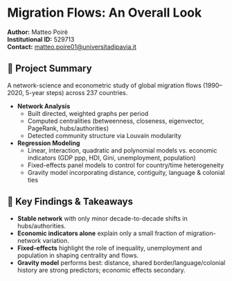 # Migration Flows: An Overall Look

**Author:** Matteo Poirè  
**Institutional ID:** 529713  
**Contact:** matteo.poire01@universitadipavia.it  

## 📖 Project Summary
A network-science and econometric study of global migration flows (1990–2020, 5-year steps) across 237 countries.  
- **Network Analysis**  
  - Built directed, weighted graphs per period  
  - Computed centralities (betweenness, closeness, eigenvector, PageRank, hubs/authorities)  
  - Detected community structure via Louvain modularity  
- **Regression Modeling**  
  - Linear, interaction, quadratic and polynomial models vs. economic indicators (GDP ppp, HDI, Gini, unemployment, population)  
  - Fixed-effects panel models to control for country/time heterogeneity  
  - Gravity model incorporating distance, contiguity, language & colonial ties  

## 🚀 Key Findings & Takeaways
- **Stable network** with only minor decade-to-decade shifts in hubs/authorities.  
- **Economic indicators alone** explain only a small fraction of migration-network variation.  
- **Fixed-effects** highlight the role of inequality, unemployment and population in shaping centrality and flows.  
- **Gravity model** performs best: distance, shared border/language/colonial history are strong predictors; economic effects secondary.
